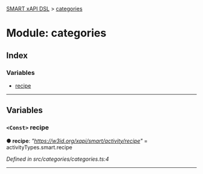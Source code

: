 [SMART xAPI DSL](../README.md) > [categories](../modules/categories.md)

# Module: categories

## Index

### Variables

* [recipe](categories.md#recipe)

---

## Variables

<a id="recipe"></a>

### `<Const>` recipe

**● recipe**: *"https://w3id.org/xapi/smart/activity/recipe"* =  activityTypes.smart.recipe

*Defined in src/categories/categories.ts:4*

___

